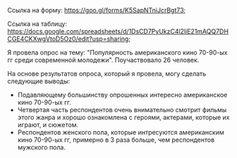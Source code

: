 Ссылка на форму: https://goo.gl/forms/K5SapNTniJcrBgt73;

Ссылка на таблицу: https://docs.google.com/spreadsheets/d/1DsCD7PyUkzC4l2liE21mAQQ7DHCGE4CKXwgVtoD5Oz0/edit?usp=sharing;

Я провела опрос на тему: "Популярность американского кино 70-90-ых гг среди современной молодежи". Поучаствовало 26 человек.

На основе результатов опроса, который я провела, могу сделать следующие выводы:
* Подавляющему большинству опрошенных интересно американское кино 70-90-ых гг.
* Четвертая часть респондентов очень внимательно смотрит фильмы этого жанра и хорошо ознакомлена с героями, актерами, которые их играют, и сюжетом.
* Респондентов женского пола, которые интресуются американским кино 70-90-ых гг, примерно в 3 раза больше, чем респондентов мужского пола.
